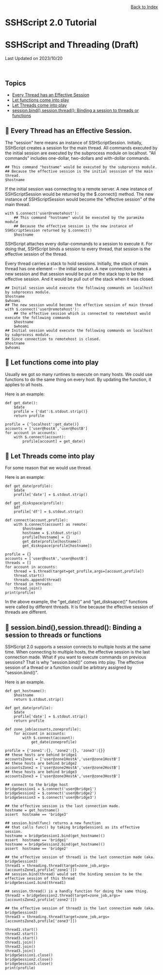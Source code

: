 # SSHScript 2.0 Tutorial
# SSHScript and Threading (Draft)

Last Updated on 2023/10/20

<div style="text-align:right;position:relative;top:-200px"><a href="./index">Back to Index</a></div>

## Topics

- [Every Thread has an Effective Session](#effective_session)
- [Let functions come into play](#functions)
- [Let Threads come into play](#threads)
- [session.bind(),session.thread(): Binding a session to threads or functions](#bind)

##  🔵 <a name="effective_session"></a> Every Thread has an Effective Session.

The "session" here means an instance of SSHScriptSession. Initially, SSHScript creates a session for the main thread.
All commands executed by the initial session are executed by the subprocess module on localhost.
"All commands" includes one-dollar, two-dollars and with-dollar commands.

```
## This command "hostname" would be executed by the subprocess module. 
## Because the effective session is the initial sesssion of the main thread.
$hostname
```

If the initial session was connecting to a remote server. A new instance of SSHScriptSession would be returned by the $.connect() method.
The new instance of SSHScriptSession would become the "effective session" of the main thread.

```
with $.connect('user@remotehost'):
    ## This command "hostname" would be executed by the paramiko module
    ## Because the effective session is the new instance of SSHScriptSession returned by $.connect()
    $hostname
```

SSHScript attaches every dollar-commands to a session to execute it.
For doing that, SSHScript binds a session to every thread, that session is the effective session of the thread.

Every thread carries a stack to hold sessions. Initially, the stack of main thread has one element -- the initial session.
A new connection creates a new session and that session would be put on the stack top to be the effective session.
And it would be pull out of the stack when it was closed.

```
## Initial session would execute the following commands on localhost by subprocess module.
$hostname
$whoami
## The new session would become the effective session of main thread
with $.connect('user@remotehost'):
    ## the effective session which is connected to remotehost would execute the following commands
    $hostname
    $whoami
## Initial session would execute the following commands on localhost by subprocess module.
## Since connection to remotehost is closed.
$hostname
$whoami
```

##  🔵 <a name="functions"></a>Let functions come into play

Usually we got so many runtines to execute on many hosts.
We could use functions to do the same thing on every host.
By updating the function, it applies to all hosts.

Here is an example:
```
def get_date():
    $date
    profile = {'dat':$.stdout.strip()}
    return profile

profile = {'localhost':get_date()}
accounts = ['user@hostA','user@hostB']
for account in accounts:
    with $.connect(account):
        profile[account] = get_date()
```

##  🔵 <a name="threads"></a>Let Threads come into play

For some reason that we would use thread.

Here is an example:
```
def get_date(profile):
    $date
    profile['date'] = $.stdout.strip()

def get_diskspace(profile):
    $df
    profile['df'] = $.stdout.strip()

def connect(account,profile):
    with $.connect(account) as remote:
        $hostname
        hostname = $.stdout.strip()
        profile[hostname] = {}
        get_date(profile[hostname])
        get_diskspace(profile[hostname])

profile = {}
accounts = ['user@hostA','user@hostB']
threads = []
for account in accounts:
    thread = $.thread(target=get_profile,args=[account,profile])
    thread.start()
    threads.append(thread)
for thread in threads:
    thread.join()
print(profile)
```

In the above example, the "get_date()" and "get_disksapce()" functions were called by different threads.
It is fine because the effective session of threads are different.

##  🔵 <a name="bind"></a>session.bind(),session.thread(): Binding a session to threads or functions

SSHScript 2.0 supports a session connects to multiple hosts at the same time.
When connecting to multiple hosts, the effective session is the last connection made.
What if you want to execute commands on previous sessions?
That is why "session.bind()" comes into play.
The effective session of a thread or a function could be arbitrary assigned by "session.bind()".

Here is an example.
```
def get_hostname():
    $hostname
    return $.stdout.strip()
    
def get_date(profile):
    $date
    profile['date'] = $.stdout.strip()
    return profile

def zone_job(accounts,zoneprofile):
    for account in accounts:
        with $.connect(account):
            get_date(zoneprofile)

profile = {'zone1':{}, 'zone2':{}, 'zone3':{}}
## these hosts are behind bridge1
accountsZone1 = ['user@zone1HostA','user@zone1HostB']
## these hosts are behind bridge2
accountsZone2 = ['user@zone2HostA','user@zone2HostB']
## these hosts are behind bridge3
accountsZone3 = ['user@zone3HostA','user@zone3HostB']

## connect to the bridge host 
bridgeSession1 = $.connect('user@bridge1')
bridgeSession2 = $.connect('user@bridge2')
bridgeSession3 = $.connect('user@bridge3')

## the effective session is the last connection made.
hostname = get_hostname()
assert  hostname == 'bridge3'

## session.bind(func) returns a new function
## that calls func() by taking bridgeSession1 as its effective session.
hostname = bridgeSession1.bind(get_hostname)()
assert  hostname == 'bridge1'
hostname = bridgeSession2.bind(get_hostname)()
assert  hostname == 'bridge2'

## the effective session of thread1 is the last connection made (aka. bridgeSession3)
thread1 = threading.thread(target=zone_job,args=[accountsZone1,profile['zone1']])
## session.bind(thread) would set the binding session to be the effective session of this thread
bridgeSession1.bind(thread1)

## session.thread() is a handly function for doing the same thing.
thread2 = bridgeSession2.thread(target=zone_job,args=[accountsZone2,profile['zone2']])

## the effective session of thread3 is the last connection made (aka. bridgeSession3)
thread3 = threading.thread(target=zone_job,args=[accountsZone3,profile['zone3']])

thread1.start()
thread2.start()
thread3.start()
thread1.join()
thread2.join()
thread3.join()
bridgeSession1.close()
bridgeSession2.close()
bridgeSession3.close()
print(profile)
```
